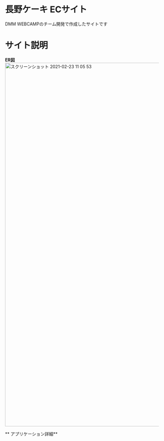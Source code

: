 # 長野ケーキ ECサイト
DMM WEBCAMPのチーム開発で作成したサイトです

# サイト説明
**ER図**
<img width="1194" alt="スクリーンショット 2021-02-23 11 05 53" src="https://user-images.githubusercontent.com/76934756/108793672-6e09a680-75c7-11eb-9179-5f0af1e43604.png">

** アプリケーション詳細**
